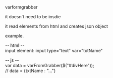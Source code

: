 varformgrabber

it doesn't need to be insdie <form>
it read elements from html and creates json object

example.

-- html --<br>
input element: input type="text" var="txtName"

-- js --<br>
var data = varFromGrabber($("#divHere"));<br>
// data = {txtName : "..."}

